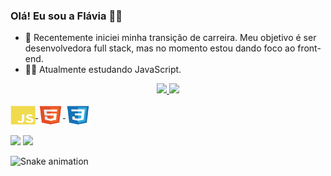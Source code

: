 ### Olá! Eu sou a Flávia 👋😀

  - 🌱 Recentemente iniciei minha transição de carreira. Meu objetivo é ser desenvolvedora full stack, mas no momento estou dando foco ao front-end.
  - 👩‍💻 Atualmente estudando JavaScript.
  

<div align="center">
  <a href="https://github.com/flaviafogaca">
  <img width="48%" src="https://github-readme-stats.vercel.app/api?username=flaviafogaca&show_icons=true&theme=merko&include_all_commits=true&count_private=true"/>
  <img width="48%" src="https://github-readme-stats.vercel.app/api/top-langs/?username=flaviafogaca&layout=compact&langs_count=7&theme=merko"/>
</div>
  
  
<div style="display: inline_block"><br>
  <img align="center" alt="Flavia-Js" height="30" width="40" src="https://raw.githubusercontent.com/devicons/devicon/master/icons/javascript/javascript-plain.svg">
  <img align="center" alt="Flavia-HTML" height="30" width="40" src="https://raw.githubusercontent.com/devicons/devicon/master/icons/html5/html5-original.svg">
  <img align="center" alt="Flavia-CSS" height="30" width="40" src="https://raw.githubusercontent.com/devicons/devicon/master/icons/css3/css3-original.svg">
</div>
  
  <br>

<div>
  <a href="https://www.linkedin.com/in/flaviafogaca/" target="_blank"><img src="https://img.shields.io/badge/-LinkedIn-%230077B5?style=for-the-badge&logo=linkedin&logoColor=white" target="_blank"></a>  
  <a href = "mailto:flaviamariafogaca@gmail.com"><img src="https://img.shields.io/badge/-Gmail-%23333?style=for-the-badge&logo=gmail&logoColor=white" target="_blank"></a>
</div>
  
  ![Snake animation](https://github.com/flaviafogaca/flaviafogaca/blob/output/github-contribution-grid-snake.svg)
